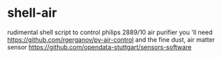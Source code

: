 # shell-air
rudimental shell script to control philips 2889/10 air purifier
you 'll need https://github.com/rgerganov/py-air-control
and the fine dust, air matter sensor 
https://github.com/opendata-stuttgart/sensors-software
